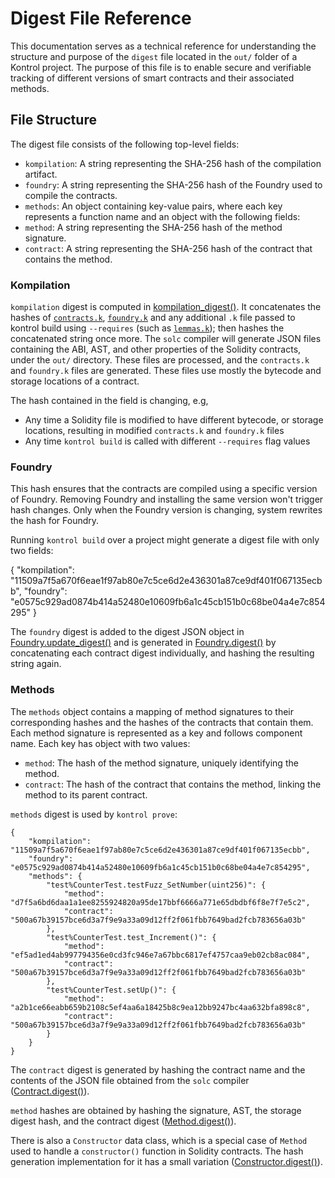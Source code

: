 # Digest File Reference

This documentation serves as a technical reference for understanding the structure and purpose of the `digest` file located in the `out/` folder of a Kontrol project. The purpose of this file is to enable secure and verifiable tracking of different versions of smart contracts and their associated methods.

## File Structure

The digest file consists of the following top-level fields:
- `kompilation`: A string representing the SHA-256 hash of the compilation artifact.
- `foundry`: A string representing the SHA-256 hash of the Foundry used to compile the contracts.
- `methods`: An object containing key-value pairs, where each key represents a function name and an object with the following fields:
- `method`: A string representing the SHA-256 hash of the method signature.
- `contract`: A string representing the SHA-256 hash of the contract that contains the method.

### Kompilation
`kompilation` digest is computed in [kompilation_digest()](https://github.com/runtimeverification/kontrol/blob/b7065f74304e7af9a43506849331fd6b73039ccb/src/kontrol/kompile.py#L124). It concatenates the hashes of [`contracts.k`](https://github.com/runtimeverification/kontrol/blob/b7065f74304e7af9a43506849331fd6b73039ccb/src/tests/integration/test-data/show/contracts.k.expected), [`foundry.k`](https://github.com/runtimeverification/kontrol/blob/b7065f74304e7af9a43506849331fd6b73039ccb/src/tests/integration/test-data/show/foundry.k.expected) and any additional `.k` file passed to kontrol build using `--requires` (such as [`lemmas.k`](https://github.com/runtimeverification/kontrol/blob/b7065f74304e7af9a43506849331fd6b73039ccb/src/tests/integration/test-data/lemmas.k)); then hashes the concatenated string once more.
The `solc` compiler will generate JSON files containing the ABI, AST, and other properties of the Solidity contracts, under the `out/` directory. These files are processed, and the `contracts.k` and `foundry.k` files are generated. These files use mostly the bytecode and storage locations of a contract.

The hash contained in the field is changing, e.g, 
- Any time a Solidity file is modified to have different bytecode, or storage locations, resulting in modified `contracts.k` and `foundry.k` files
- Any time `kontrol build` is called with different `--requires` flag values

### Foundry

This hash ensures that the contracts are compiled using a specific version of Foundry. Removing Foundry and installing the same version won't trigger hash changes. Only when the Foundry version is changing, system rewrites the hash for Foundry.

Running `kontrol build` over a project might generate a digest file with only two fields:

{
	"kompilation": "11509a7f5a670f6eae1f97ab80e7c5ce6d2e436301a87ce9df401f067135ecbb",
	"foundry": "e0575c929ad0874b414a52480e10609fb6a1c45cb151b0c68be04a4e7c854295"
}

The `foundry` digest is added to the digest JSON object in [Foundry.update_digest()](https://github.com/runtimeverification/kontrol/blob/b7065f74304e7af9a43506849331fd6b73039ccb/src/kontrol/foundry.py#L194-L201) and is generated in [Foundry.digest()](https://github.com/runtimeverification/kontrol/blob/b7065f74304e7af9a43506849331fd6b73039ccb/src/kontrol/foundry.py#L165-L168) by concatenating each contract digest individually, and hashing the resulting string again.

### Methods

The `methods` object contains a mapping of method signatures to their corresponding hashes and the hashes of the contracts that contain them. Each method signature is represented as a key and follows component name. Each key has object with two values:
- `method`: The hash of the method signature, uniquely identifying the method.
- `contract`: The hash of the contract that contains the method, linking the method to its parent contract.

`methods` digest is used by `kontrol prove`:
```
{
	"kompilation": "11509a7f5a670f6eae1f97ab80e7c5ce6d2e436301a87ce9df401f067135ecbb",
	"foundry": "e0575c929ad0874b414a52480e10609fb6a1c45cb151b0c68be04a4e7c854295",
	"methods": {
    	"test%CounterTest.testFuzz_SetNumber(uint256)": {
        	"method": "d7f5a6bd6daa1a1ee8255924820a95de17bbf6666a771e65dbdbf6f8e7f7e5c2",
        	"contract": "500a67b39157bce6d3a7f9e9a33a09d12ff2f061fbb7649bad2fcb783656a03b"
    	},
    	"test%CounterTest.test_Increment()": {
        	"method": "ef5ad1ed4ab997794356e0cd3fc946e7a67bbc6817ef4757caa9eb02cb8ac084",
        	"contract": "500a67b39157bce6d3a7f9e9a33a09d12ff2f061fbb7649bad2fcb783656a03b"
    	},
    	"test%CounterTest.setUp()": {
        	"method": "a2b1ce66eabb659b2108c5ef4aa6a18425b8c9ea12bb9247bc4aa632bfa898c8",
        	"contract": "500a67b39157bce6d3a7f9e9a33a09d12ff2f061fbb7649bad2fcb783656a03b"
    	}
	}
}
```

The `contract` digest is generated by hashing the contract name and the contents of the JSON file obtained from the `solc` compiler ([Contract.digest()](https://github.com/runtimeverification/kontrol/blob/b7065f74304e7af9a43506849331fd6b73039ccb/src/kontrol/solc_to_k.py#L704C1-L706C101)).

`method` hashes are obtained by hashing the signature, AST, the storage digest hash, and the contract digest ([Method.digest()](https://github.com/runtimeverification/kontrol/blob/b7065f74304e7af9a43506849331fd6b73039ccb/src/kontrol/solc_to_k.py#L515-L518)).

There is also a `Constructor` data class, which is a special case of `Method` used to handle a `constructor()` function in Solidity contracts. The hash generation implementation for it has a small variation ([Constructor.digest()](https://github.com/runtimeverification/kontrol/blob/b7065f74304e7af9a43506849331fd6b73039ccb/src/kontrol/solc_to_k.py#L359)).
